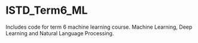 # ISTD_Term6_ML
Includes code for term 6 machine learning course. Machine Learning, Deep Learning and Natural Language Processing.
